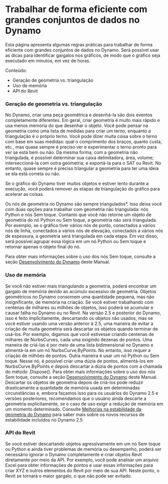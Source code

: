 # Trabalhar de forma eficiente com grandes conjuntos de dados no Dynamo

Esta página apresenta algumas regras práticas para trabalhar de forma eficiente com grandes conjuntos de dados no Dynamo. Será possível usar as dicas para identificar gargalos nos gráficos, de modo que o gráfico seja executado em minutos, em vez de horas.

Conteúdo:
* Geração de geometria vs. triangulação
* Uso de memória
* API do Revit

### Geração de geometria vs. triangulação

No Dynamo, criar uma peça geométrica e desenhá-la são dois eventos completamente diferentes. Em geral, criar geometria é muito mais rápido e usa menos memória do que desenhar o objeto. Você pode pensar na geometria como uma lista de medidas para criar um terno, enquanto a triangulação é o próprio terno. Você pode dizer muita coisa sobre o terno com base em suas medidas: qual o comprimento dos braços, quanto custa, etc., mas quase sempre é preciso ver e experimentar o terno pronto para ver se está bem ou não. Da mesma forma, com a geometria não triangulada, é possível determinar sua caixa delimitadora, área, volume; interseccioná-la com outra geometria; e exportá-la para o SAT ou Revit. No entanto, quase sempre é preciso triangular a geometria para ter uma ideia se ela está correta ou não. 

Se o gráfico do Dynamo tiver muitos objetos e estiver lento durante a execução, você poderá remover as etapas de triangulação do gráfico para acelerar as coisas.  

Os nós de geometria no Dynamo são sempre triangulados*. Isso deixa você com duas opções para trabalhar com geometria não triangulada: nós Python e nós Sem toque. Contanto que você não retorne um objeto de geometria do nó Python ou Sem toque, a geometria não será triangulada. Por exemplo, se o gráfico tiver vários nós de ponto, conectados a vários nós de linha, conectados a vários nós de elevação, conectados a vários nós de espessura, a geometria será triangulada em cada etapa. Em vez disso, será possível agrupar essa lógica em um nó Python ou Sem toque e retornar apenas o objeto final do nó.

Para obter mais informações sobre o uso dos nós Sem toque, consulte a seção [Desenvolvimento do Dynamo](11\_developer\_primer/3\_developing\_for\_dynamo/README.md) deste Manual.

### Uso de memória

Se você não estiver mais triangulando a geometria, poderá encontrar um gargalo de memória devido ao acúmulo excessivo de geometria. Objetos geométricos no Dynamo consomem uma quantidade pequena, mas não insignificante, de memória na criação. Se você estiver trabalhando com centenas de milhares ou milhões de objetos, isso poderá se acumular e causar falha no Dynamo ou no Revit. Na versão 2.5 e posterior do Dynamo, isso é feito implicitamente, descartando os objetos não usados, mas se você estiver usando uma versão anterior à 2.5, uma maneira de evitar a criação de muita geometria será descartar os objetos quando terminar de usá-los. Por exemplo, digamos que você estivesse criando centenas de milhares de NurbsCurves, cada uma exigindo dezenas de pontos. Uma maneira de criá-las é por meio de uma lista bidimensional no Dynamo e alimentá-la em um nó NurbsCurve.ByPoints. No entanto, isso requer a criação de milhões de pontos. Outra maneira é usar um nó Python ou Sem toque. Nesse nó, é possível criar uma dúzia de pontos, alimentá-los em NurbsCurve.ByPoints e depois descartar a dúzia de pontos com a chamada do método .Dispose(). Para obter mais informações sobre o uso dos nós Sem toque, consulte a seção [Desenvolvimento do Dynamo](11\_developer\_primer/3\_developing\_for\_dynamo/README.md) deste Manual. Descartar os objetos de geometria depois de criá-los pode reduzir drasticamente a quantidade de memória usada em determinadas circunstâncias e, embora façamos isso para os usuários do Dynamo 2.5 e versões posteriores, recomendamos que o usuário ainda descarte a geometria explicitamente, se o caso de uso exigir a redução de memória em um momento determinado. Consulte [Melhorias na estabilidade da geometria do Dynamo](https://forum.dynamobim.com/t/dynamo-geometry-stability-improvements-request-for-feedback/39297) para saber mais sobre os novos recursos de estabilidade incluídos no Dynamo 2.5

### API do Revit

Se você estiver descartando objetos agressivamente em um nó Sem toque ou Python e ainda tiver problemas de memória ou desempenho, poderá ser necessário ignorar o Dynamo completamente e criar objetos Revit diretamente por meio da API. Por exemplo, você pode analisar um arquivo Excel para obter informações de pontos e usar essas informações para criar XYZ e outros elementos do Revit por meio de sua API. Neste ponto, o Revit se tornará o maior gargalo, o que não pode ser evitado.